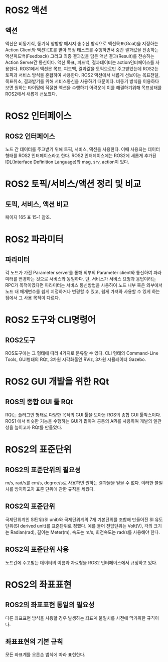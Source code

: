 # ROS2 액션

## 액션

   액션은 비동기식, 동기식 양방향 메시지 송수신 방식으로 액션목표(Goal)을 지정하는 Action Client와 액션목표를 받아 특정 태스크를 수행하면서 중간 결과값을 전송하는 액션피드백(Feedback) 그리고 최종 결과값을 담은 액션 결과(Result)를 전송하는 Action Server간 통신이다.
   액션 목표, 피드백, 결과데이터는 action인터페이스를 사용한다.
   ROS1에서 액션은 목표, 피드백, 결과값을 토픽으로만 주고받았는데 ROS2는 토픽과 서비스 방식을 혼홥하여 사용한다. ROS2 액션에서 새롭게 선보이는 목표전달, 목표취소, 결과받기를 위해 서비스통신을 사용하기 때문이다.
   비동기 방식을 이용하다 보면 원하는 타이밍에 적절한 액션을 수행하기 어려운데 이를 해결하기위해 목표상태를 ROS2에서 새롭게 선보였다.


# ROS2 인터페이스

## ROS2 인터페이스
   
   노드 간 데이터를 주고받기 위해 토픽, 서비스, 액션을 사용한다. 이때 사용되는 데이터 형태를 ROS2 인터페이스라고 한다.
   ROS2 인터페이스에는 ROS2에 새롭게 추가된 IDL(Interface Definition Language)와 msg, srv, action이 있다.
   

# ROS2 토픽/서비스/액션 정리 및 비교

## 토픽, 서비스, 액션 비교

   페이지 165 표 15-1 참조.


# ROS2 파라미터

## 파라미터
 
   각 노드가 가진 Parameter server를 통해 외부의 Parameter client와 통신하여 파라미터를 변경하는 것으로 서비스와 동일하다. 단, 서비스가 서비스 요청과 응답이라는 RPC가 목적이였다면 파라미터는 서비스 통신방법을 사용하여 노드 내부 혹은 외부에서 노드 내 매개변수를 쉽게 지정하거나 변경할 수 있고, 쉽게 가져와 사용할 수 있게 하는점에서 그 사용 목적이 다르다.


# ROS2 도구와 CLI명령어

## ROS2도구
  
   ROS도구에는 그 형태에 따라 4가지로 분류할 수 있다. CLI 형태의 Command-Line Tools, GUI형태의 RQt, 3차원 시각화툴인 RViz, 3차원 시뮬레이터 Gazebo.


# ROS2 GUI 개발을 위한 RQt
 
## ROS의 종합 GUI 툴 RQt

   RQt는 플러그인 형태로 다양한 목적의 GUI 툴을 모아둔 ROS의 종합 GUI 툴박스이다.
   ROS1 에서 비슷한 기능을 수행하는 GUI가 많아져 공통의 API를 사용하여 개발의 일관성을 높이고자 RQt를 만들었다.


# ROS2의 표준단위

## ROS2의 표준단위의 필요성

   m/s, rad/s를 cm/s, degree/s로 사용하면 원하는 결과물을 얻을 수 없다.
   이러한 불일치를 방지하고자 표준 단위에 관한 규칙을 세웠다.

## ROS2의 표준단위

   국제단위계인 SI단위(SI unit)와 국제단위계의 7개 기본단위를 조합해 만들어진 SI 유도단위(SI derived unit)를 표준단위로 정했다.
   예를 들어 전압단위는 Volt(V), 각의 크기는 Radian(rad), 길이는 Meter(m), 속도는 m/s, 회전속도는 rad/s를 사용해야 한다.

## ROS2의 표준단위 사용

   노드간에 주고받는 데이터의 이름과 자료형을 ROS2 인터페이스에서 규정하고 있다.


# ROS2의 좌표표현

## ROS2의 좌표표현 통일의 필요성
 
   다른 좌표표현 방식을 사용할 경우 발생하는 좌표계 불일치를 사전에 막기위한 규칙이다.

## 좌표표현의 기본 규칙

   모든 좌표계를 오른손 법칙에 따라 표현한다.




